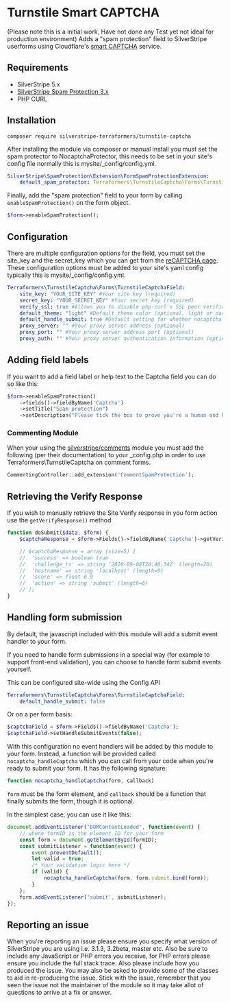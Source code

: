 Turnstile Smart CAPTCHA
=================
(Please note this is a initial work, Have not done any Test yet not ideal for production environment)
Adds a "spam protection" field to SilverStripe userforms using Cloudflare's
[smart CAPTCHA](https://developers.cloudflare.com/turnstile) service.

## Requirements
* SilverStripe 5.x
* [SilverStripe Spam Protection
  3.x](https://github.com/silverstripe/silverstripe-spamprotection/)
* PHP CURL

## Installation
```
composer require silverstripe-terraformers/turnstile-captcha
```

After installing the module via composer or manual install you must set the spam
protector to NocaptchaProtector, this needs to be set in your site's config file
normally this is mysite/\_config/config.yml.
```yml
SilverStripe\SpamProtection\Extension\FormSpamProtectionExtension:
    default_spam_protector: Terraformers\TurnstileCaptcha\Forms\TurnstileCaptchaProtector
```

Finally, add the "spam protection" field to your form by calling
``enableSpamProtection()`` on the form object.
```php
$form->enableSpamProtection();
```

## Configuration
There are multiple configuration options for the field, you must set the
site_key and the secret_key which you can get from the [reCAPTCHA
page](https://www.google.com/recaptcha). These configuration options must be
added to your site's yaml config typically this is mysite/\_config/config.yml.
```yml
Terraformers\TurnstileCaptcha\Forms\TurnstileCaptchaField:
    site_key: "YOUR_SITE_KEY" #Your site key (required)
    secret_key: "YOUR_SECRET_KEY" #Your secret key (required)
    verify_ssl: true #Allows you to disable php-curl's SSL peer verification by setting this to false (optional, defaults to true)
    default_theme: "light" #Default theme color (optional, light or dark, defaults to light)
    default_handle_submit: true #Default setting for whether nocaptcha should handle form submission. See "Handling form submission" below.
    proxy_server: "" #Your proxy server address (optional)
    proxy_port: "" #Your proxy server address port (optional)
    proxy_auth: "" #Your proxy server authentication information (optional)
```

## Adding field labels

If you want to add a field label or help text to the Captcha field you can do so
like this:

```php
$form->enableSpamProtection()
    ->fields()->fieldByName('Captcha')
    ->setTitle("Spam protection")
    ->setDescription("Please tick the box to prove you're a human and help us stop spam.");
```

### Commenting Module
When your using the
[silverstripe/comments](https://github.com/silverstripe/silverstripe-comments)
module you must add the following (per their documentation) to your \_config.php
in order to use Terraformers\TurnstileCaptcha on comment forms.

```php
CommentingController::add_extension('CommentSpamProtection');
```

## Retrieving the Verify Response

If you wish to manually retrieve the Site Verify response in you form action use
the `getVerifyResponse()` method

```php
function doSubmit($data, $form) {
    $captchaResponse = $form->Fields()->fieldByName('Captcha')->getVerifyResponse();

    // $captchaResponse = array (size=5) [
    //  'success' => boolean true
    //  'challenge_ts' => string '2020-09-08T20:48:34Z' (length=20)
    //  'hostname' => string 'localhost' (length=9)
    //  'score' => float 0.9
    //  'action' => string 'submit' (length=6)
    // ];
}
```

## Handling form submission
By default, the javascript included with this module will add a submit event handler to your form.

If you need to handle form submissions in a special way (for example to support front-end validation),
you can choose to handle form submit events yourself.

This can be configured site-wide using the Config API
```yml
Terraformers\TurnstileCaptcha\Forms\TurnstileCaptchaField:
    default_handle_submit: false
```

Or on a per form basis:
```php
$captchaField = $form->Fields()->fieldByName('Captcha');
$captchaField->setHandleSubmitEvents(false);
```

With this configuration no event handlers will be added by this module to your form. Instead, a
function will be provided called `nocaptcha_handleCaptcha` which you can call from your code
when you're ready to submit your form. It has the following signature:
```js
function nocaptcha_handleCaptcha(form, callback)
```
`form` must be the form element, and `callback` should be a function that finally submits the form,
though it is optional.

In the simplest case, you can use it like this:
```js
document.addEventListener("DOMContentLoaded", function(event) {
    // where formID is the element ID for your form
    const form = document.getElementById(formID);
    const submitListener = function(event) {
        event.preventDefault();
        let valid = true;
        /* Your validation logic here */
        if (valid) {
            nocaptcha_handleCaptcha(form, form.submit.bind(form));
        }
    };
    form.addEventListener('submit', submitListener);
});
```

## Reporting an issue

When you're reporting an issue please ensure you specify what version of
SilverStripe you are using i.e. 3.1.3, 3.2beta, master etc. Also be sure to
include any JavaScript or PHP errors you receive, for PHP errors please ensure
you include the full stack trace. Also please include how you produced the
issue. You may also be asked to provide some of the classes to aid in
re-producing the issue. Stick with the issue, remember that you seen the issue
not the maintainer of the module so it may take allot of questions to arrive at
a fix or answer.
